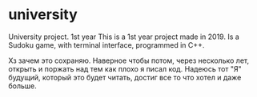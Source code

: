 # university
University project. 1st year
This is a 1st year project made in 2019. Is a Sudoku game, with terminal interface, programmed in C++. 



Хз зачем это сохраняю. Наверное чтобы потом, через несколько лет, открыть и поржать над тем как плохо я писал код. 
Надеюсь тот "Я" будущий, который это будет читать, достиг все то что хотел и даже больше.

